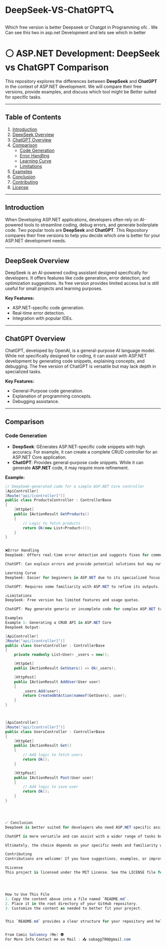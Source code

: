# DeepSeek-VS-ChatGPT🔍

Which free version is better  Deepseek or Chatgpt in Programming ofc . We Can see this two in asp.net Development and lets see which in better 
# ⚪ ASP.NET Development: DeepSeek vs ChatGPT Comparison


This repository explores the differences between **DeepSeek** and **ChatGPT** in the context of ASP.NET development. We will compare their free versions, provide examples, and discuss which tool might be Better suited for specific tasks.

---

## Table of Contents
1. [Introduction](#introduction)
2. [DeepSeek Overview](#deepseek-overview)
3. [ChatGPT Overview](#chatgpt-overview)
4. [Comparison](#comparison)
   - [Code Generation](#code-generation)
   - [Error Handling](#error-handling)
   - [Learning Curve](#learning-curve)
   - [Limitations](#limitations)
5. [Examples](#examples)
6. [Conclusion](#conclusion)
7. [Contributing](#contributing)
8. [License](#license)

---


## Introduction


When Developing ASP.NET applications, developers often rely on AI-powered tools to streamline coding, debug errors, and generate boilerplate code. Two popular tools are **DeepSeek** and **ChatGPT**. This Repository compares their free versions to help you decide which one is better for your ASP.NET development needs.

---

## DeepSeek Overview

DeepSeek is an AI-powered coding assistant designed specifically for developers. It offers features like code generation, error detection, and optimization suggestions. Its free version provides limited access but is still useful for small projects and learning purposes.

**Key Features:**
- ASP.NET-specific code generation.
- Real-time error detection.
- Integration with popular IDEs.

---

## ChatGPT Overview

ChatGPT, developed by OpenAI, is a general-purpose AI language model. While not specifically designed for coding, it can assist with ASP.NET development by generating code snippets, explaining concepts, and debugging. The free version of ChatGPT is versatile but may lack depth in specialized tasks.

**Key Features:**
- General-Purpose code generation.
- Explanation of programming concepts.
- Debugging assistance.

---

## Comparison

### Code Generation
- **DeepSeek**: GEnerates ASP.NET-specific code snippets with high accuracy. For example, it can create a complete CRUD controller for an ASP.NET Core application.
- **ChatGPT**: Provides general-purpose code snippets. While it can generate **ASP.NET** code, it may require more refinement.

**Example:**
```csharp
// DeepSeek-generated code for a simple ASP.NET Core controller
[ApiController]
[Route("api/[controller]")]
public class ProductsController : ControllerBase
{
    [HttpGet]
    public IActionResult GetProducts()
    {
        // Logic to fetch products
        return Ok(new List<Product>());
    }
}


❌Error Handling
DeepSeek: Offers real-time error detection and suggests fixes for common ASP.NET errors.

ChatGPT: Can explain errors and provide potential solutions but may not be as precise as DeepSeek.

Learning Curve
DeepSeek: Easier for beginners in ASP.NET due to its specialized focus.

ChatGPT: Requires some familiarity with ASP.NET to refine its outputs.

⚠️Limitations
DeepSeek: Free version has limited features and usage quotas.

ChatGPT: May generate generic or incomplete code for complex ASP.NET tasks.

Examples
Example 1: Generating a CRUD API in ASP.NET Core
DeepSeek Output:

[ApiController]
[Route("api/[controller]")]
public class UsersController : ControllerBase
{
    private readonly List<User> _users = new();

    [HttpGet]
    public IActionResult GetUsers() => Ok(_users);

    [HttpPost]
    public IActionResult AddUser(User user)
    {
        _users.Add(user);
        return CreatedAtAction(nameof(GetUsers), user);
    }
}



[ApiController]
[Route("api/[controller]")]
public class UsersController : ControllerBase
{
    [HttpGet]
    public IActionResult Get()
    {
        // Add logic to fetch users
        return Ok();
    }

    [HttpPost]
    public IActionResult Post(User user)
    {
        // Add logic to save user
        return Ok();
    }
}




✅ Conclusion
DeepSeek is better suited for developers who need ASP.NET-specific assistance and real-time error handling.

ChatGPT is more versatile and can assist with a wider range of tasks but may require more refinement for ASP.NET development.

Ultimately, the choice depends on your specific needs and familiarity with ASP.NET.

Contributing
Contributions are welcome! If you have suggestions, examples, or improvements, feel free to open an issue or submit a pull request.

©️License
This project is licensed under the MIT License. See the LICENSE file for details.




How to Use This File 
1. Copy the content above into a file named `README.md`.
2. Place it in the root directory of your GitHub repository.
3. Customize the content as needed to better fit your project.


This `README.md` provides a clear structure for your repository and helps visitors understand the purpose of your project.


From Comic Solvency (Me) 👽
For More Info Contact me on Mail : 📤 sabagg790@gmail.com
